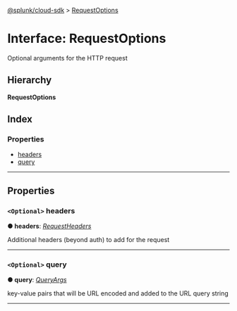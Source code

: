 [@splunk/cloud-sdk](../README.md) > [RequestOptions](../interfaces/requestoptions.md)

# Interface: RequestOptions

Optional arguments for the HTTP request

## Hierarchy

**RequestOptions**

## Index

### Properties

* [headers](requestoptions.md#headers)
* [query](requestoptions.md#query)

---

## Properties

<a id="headers"></a>

### `<Optional>` headers

**● headers**: *[RequestHeaders](requestheaders.md)*

Additional headers (beyond auth) to add for the request

___
<a id="query"></a>

### `<Optional>` query

**● query**: *[QueryArgs](queryargs.md)*

key-value pairs that will be URL encoded and added to the URL query string

___

